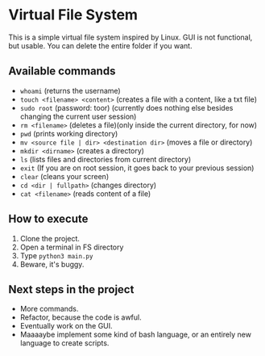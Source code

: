 # Virtual File System  

This is a simple virtual file system inspired by Linux.
GUI is not functional, but usable. You can delete the entire folder if you want.

## Available commands

* `whoami` (returns the username)
* `touch <filename> <content>` (creates a file with a content, like a txt file)
* `sudo root` (password: toor) (currently does nothing else besides changing the current user session)
* `rm <filename>` (deletes a file)(only inside the current directory, for now)
* `pwd` (prints working directory)
* `mv <source file | dir> <destination dir>` (moves a file or directory)
* `mkdir <dirname>` (creates a directory)
* `ls` (lists files and directories from current directory)
* `exit` (If you are on root session, it goes back to your previous session)
* `clear` (cleans your screen)
* `cd <dir | fullpath>` (changes directory)
* `cat <filename>` (reads content of a file)

## How to execute

1. Clone the project.
2. Open a terminal in FS directory
3. Type `python3 main.py`
4. Beware, it's buggy.

## Next steps in the project

* More commands.
* Refactor, because the code is awful.
* Eventually work on the GUI.
* Maaaaybe implement some kind of bash language, or an entirely new language to create scripts.



